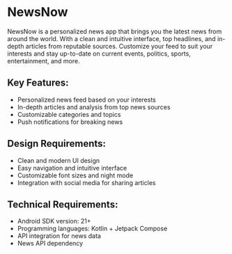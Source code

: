 # NewsNow

NewsNow is a personalized news app that brings you the latest news from around the world. With a clean and intuitive interface, top headlines, and in-depth articles from reputable sources. Customize your feed to suit your interests and stay up-to-date on current events, politics, sports, entertainment, and more.

## Key Features:
* Personalized news feed based on your interests
* In-depth articles and analysis from top news sources
* Customizable categories and topics
* Push notifications for breaking news

 ## Design Requirements:
* Clean and modern UI design
* Easy navigation and intuitive interface
* Customizable font sizes and night mode
* Integration with social media for sharing articles

## Technical Requirements:
* Android SDK version: 21+
* Programming languages: Kotlin + Jetpack Compose
* API integration for news data
* News API dependency

